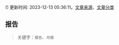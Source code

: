 :alarm_clock: 更新时间: 2023-12-13 05:36:11。[文章来源](/README.md)、[文章分类](/TAGS.md)

## 报告


> 关键字：`报告`、`月报`



